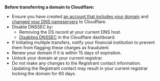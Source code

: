 **Before transferring a domain to Cloudflare:**
* Ensure you have created [an account that includes your domain](https://support.cloudflare.com/hc/articles/201720164) and [changed your DNS nameservers](https://support.cloudflare.com/hc/articles/205195708) to Cloudflare.
* Disable DNSSEC by:
    * Removing the DS record at your current DNS host.
    * [Disabling DNSSEC](https://support.cloudflare.com/hc/articles/360006660072) in the Cloudflare dashboard.
* If initiating multiple transfers, notify your financial institution to prevent them from flagging these charges as fraudulent.
* Renew your domain if it is within 15 days of expiration.
* Unlock your domain at your current registrar.
* Do not make any changes to the Registrant contact information. Updating the Registrant contact may result in your current registrar locking the domain for 60 days.